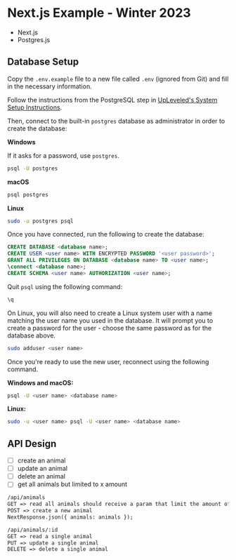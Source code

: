 # Next.js Example - Winter 2023

- Next.js
- Postgres.js

## Database Setup

Copy the `.env.example` file to a new file called `.env` (ignored from Git) and fill in the necessary information.

Follow the instructions from the PostgreSQL step in [UpLeveled's System Setup Instructions](https://github.com/upleveled/system-setup/blob/master/readme.md).

Then, connect to the built-in `postgres` database as administrator in order to create the database:

**Windows**

If it asks for a password, use `postgres`.

```bash
psql -U postgres
```

**macOS**

```bash
psql postgres
```

**Linux**

```bash
sudo -u postgres psql
```

Once you have connected, run the following to create the database:

```sql
CREATE DATABASE <database name>;
CREATE USER <user name> WITH ENCRYPTED PASSWORD '<user password>';
GRANT ALL PRIVILEGES ON DATABASE <database name> TO <user name>;
\connect <database name>;
CREATE SCHEMA <user name> AUTHORIZATION <user name>;
```

Quit `psql` using the following command:

```bash
\q
```

On Linux, you will also need to create a Linux system user with a name matching the user name you used in the database. It will prompt you to create a password for the user - choose the same password as for the database above.

```bash
sudo adduser <user name>
```

Once you're ready to use the new user, reconnect using the following command.

**Windows and macOS:**

```bash
psql -U <user name> <database name>
```

**Linux:**

```bash
sudo -u <user name> psql -U <user name> <database name>
```

## API Design

- [ ] create an animal 
- [ ] update an animal
- [ ] delete an animal
- [ ] get all animals but limited to x amount

```txt
/api/animals
GET => read all animals should receive a param that limit the amount of animals
POST => create a new animal
NextResponse.json({ animals: animals });

/api/animals/:id
GET => read a single animal
PUT => update a single animal
DELETE => delete a single animal

```
